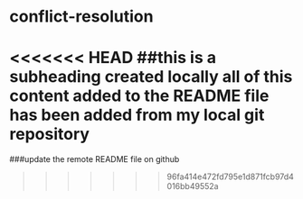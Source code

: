 # conflict-resolution
<<<<<<< HEAD
##this is a subheading created locally
all of this content added to the README file has been added from my local git repository
=======
###update the remote README file on github
>>>>>>> 96fa414e472fd795e1d871fcb97d4016bb49552a

